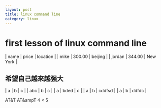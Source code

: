 ```yaml
---
layout: post
title: linux command line
category: linux
---
```


# first lesson of linux command line

| name   | price  | location |
| mike   | 300.00 | beijing  |
| jordan | 344.00 | New York |


希望自己越來越强大
-------------------------------

| a   | b    | c      |
| abc | b    | c      |
| a   | bded | c      |
| a   | b    | cddfsd |
| a   | b    | ddfdc  |

AT&T
AT&ampT
 4 < 5
